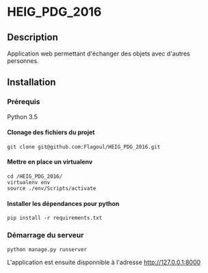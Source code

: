 # HEIG_PDG_2016

## Description

Application web permettant d'échanger des objets avec d'autres personnes.

## Installation

### Prérequis
Python 3.5

#### Clonage des fichiers du projet
```
git clone git@github.com:Flagoul/HEIG_PDG_2016.git
```

#### Mettre en place un virtualenv
```
cd /HEIG_PDG_2016/
virtualenv env
source ./env/Scripts/activate
```

#### Installer les dépendances pour python
```
pip install -r requirements.txt
```

### Démarrage du serveur
```
python manage.py runserver
```
L'application est ensuite disponnible à l'adresse http://127.0.0.1:8000


